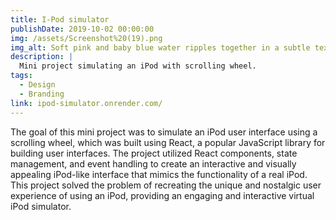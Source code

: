 ```yaml
---
title: I-Pod simulator 
publishDate: 2019-10-02 00:00:00
img: /assets/Screenshot%20(19).png
img_alt: Soft pink and baby blue water ripples together in a subtle texture.
description: |
  Mini project simulating an iPod with scrolling wheel.
tags:
  - Design
  - Branding
link: ipod-simulator.onrender.com/  
---
```


The goal of this mini project was to simulate an iPod user interface using a scrolling wheel, which was built using React, a popular JavaScript library for building user interfaces. The project utilized React components, state management, and event handling to create an interactive and visually appealing iPod-like interface that mimics the functionality of a real iPod. This project solved the problem of recreating the unique and nostalgic user experience of using an iPod, providing an engaging and interactive virtual iPod simulator.